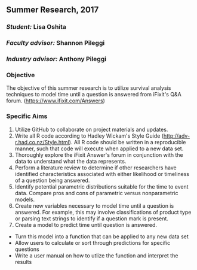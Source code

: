 ## Summer Research, 2017

### _Student:_ Lisa Oshita
### _Faculty advisor:_ Shannon Pileggi
### _Industry advisor:_ Anthony Pileggi

### Objective
The objective of this summer research is to utilize survival analysis techniques to model time until a question is answered from iFixit's Q&A forum.  (https://www.ifixit.com/Answers)

### Specific Aims
1.  Utilize GitHub to collaborate on project materials and updates.
3.  Write all R code according to Hadley Wickam's Style Guide (http://adv-r.had.co.nz/Style.html).  All R code should be written in a reproducible manner, such that code will execute when applied to a new data set. 
4.  Thoroughly explore the iFixit Answer's forum in conjunction with the data to understand what the data represents.
5.  Perform a literature review to determine if other researchers have identified characteristics associated with either likelihood or timeliness of a question being answered.
6.  Identify potential parametric distributions suitable for the time to event data.  Compare pros and cons of parametric versus nonparametric models.
7.  Create new variables necessary to model time until a question is answered.  For example, this may involve classifications of product type or parsing text strings to identify if a question mark is present.      
8.  Create a model to predict time until question is answered.  
+ Turn this model into a function that can be applied to any new data set
+ Allow users to calculate or sort through predictions for specific questions
+ Write a user manual on how to utlize the function and interpret the results
